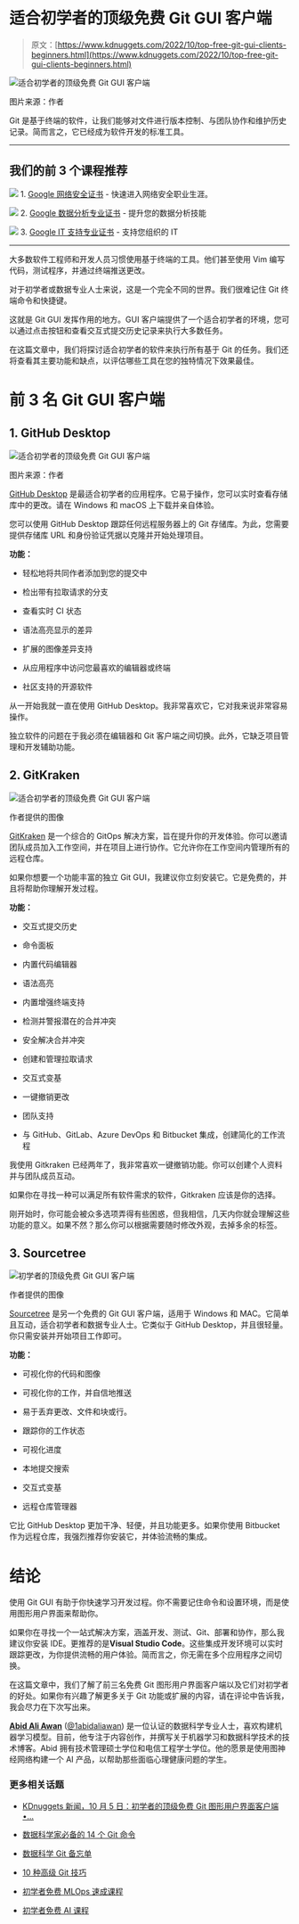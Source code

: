 # 适合初学者的顶级免费 Git GUI 客户端

> 原文：[https://www.kdnuggets.com/2022/10/top-free-git-gui-clients-beginners.html](https://www.kdnuggets.com/2022/10/top-free-git-gui-clients-beginners.html)

![适合初学者的顶级免费 Git GUI 客户端](../Images/414aae24c1f730eb2d3a6a567b9bedf9.png)

图片来源：作者

Git 是基于终端的软件，让我们能够对文件进行版本控制、与团队协作和维护历史记录。简而言之，它已经成为软件开发的标准工具。

* * *

## 我们的前 3 个课程推荐

![](../Images/0244c01ba9267c002ef39d4907e0b8fb.png) 1\. [Google 网络安全证书](https://www.kdnuggets.com/google-cybersecurity) - 快速进入网络安全职业生涯。

![](../Images/e225c49c3c91745821c8c0368bf04711.png) 2\. [Google 数据分析专业证书](https://www.kdnuggets.com/google-data-analytics) - 提升您的数据分析技能

![](../Images/0244c01ba9267c002ef39d4907e0b8fb.png) 3\. [Google IT 支持专业证书](https://www.kdnuggets.com/google-itsupport) - 支持您组织的 IT

* * *

大多数软件工程师和开发人员习惯使用基于终端的工具。他们甚至使用 Vim 编写代码，测试程序，并通过终端推送更改。

对于初学者或数据专业人士来说，这是一个完全不同的世界。我们很难记住 Git 终端命令和快捷键。

这就是 Git GUI 发挥作用的地方。GUI 客户端提供了一个适合初学者的环境，您可以通过点击按钮和查看交互式提交历史记录来执行大多数任务。

在这篇文章中，我们将探讨适合初学者的软件来执行所有基于 Git 的任务。我们还将查看其主要功能和缺点，以评估哪些工具在您的独特情况下效果最佳。

# 前 3 名 Git GUI 客户端

## 1\. GitHub Desktop

![适合初学者的顶级免费 Git GUI 客户端](../Images/7673f1abd26e535502c8611c6cf37485.png)

图片来源：作者

[GitHub Desktop](https://desktop.github.com/) 是最适合初学者的应用程序。它易于操作，您可以实时查看存储库中的更改。请在 Windows 和 macOS 上下载并亲自体验。

您可以使用 GitHub Desktop 跟踪任何远程服务器上的 Git 存储库。为此，您需要提供存储库 URL 和身份验证凭据以克隆并开始处理项目。

**功能：**

+   轻松地将共同作者添加到您的提交中

+   检出带有拉取请求的分支

+   查看实时 CI 状态

+   语法高亮显示的差异

+   扩展的图像差异支持

+   从应用程序中访问您最喜欢的编辑器或终端

+   社区支持的开源软件

从一开始我就一直在使用 GitHub Desktop。我非常喜欢它，它对我来说非常容易操作。

独立软件的问题在于我必须在编辑器和 Git 客户端之间切换。此外，它缺乏项目管理和开发辅助功能。

## 2\. GitKraken

![适合初学者的顶级免费 Git GUI 客户端](../Images/d2326b4fafabcfc8efceb64a9c9dfdae.png)

作者提供的图像

[GitKraken](https://www.gitkraken.com/) 是一个综合的 GitOps 解决方案，旨在提升你的开发体验。你可以邀请团队成员加入工作空间，并在项目上进行协作。它允许你在工作空间内管理所有的远程仓库。

如果你想要一个功能丰富的独立 Git GUI，我建议你立刻安装它。它是免费的，并且将帮助你理解开发过程。

**功能：**

+   交互式提交历史

+   命令面板

+   内置代码编辑器

+   语法高亮

+   内置增强终端支持

+   检测并警报潜在的合并冲突

+   安全解决合并冲突

+   创建和管理拉取请求

+   交互式变基

+   一键撤销更改

+   团队支持

+   与 GitHub、GitLab、Azure DevOps 和 Bitbucket 集成，创建简化的工作流程

我使用 Gitkraken 已经两年了，我非常喜欢一键撤销功能。你可以创建个人资料并与团队成员互动。

如果你在寻找一种可以满足所有软件需求的软件，Gitkraken 应该是你的选择。

刚开始时，你可能会被众多选项弄得有些困惑，但我相信，几天内你就会理解这些功能的意义。如果不然？那么你可以根据需要随时修改外观，去掉多余的标签。

## 3. Sourcetree

![初学者的顶级免费 Git GUI 客户端](../Images/62affb73caeb90cd7e355a7fd420e324.png)

作者提供的图像

[Sourcetree](https://www.sourcetreeapp.com/) 是另一个免费的 Git GUI 客户端，适用于 Windows 和 MAC。它简单且互动，适合初学者和数据专业人士。它类似于 GitHub Desktop，并且很轻量。你只需安装并开始项目工作即可。

**功能：**

+   可视化你的代码和图像

+   可视化你的工作，并自信地推送

+   易于丢弃更改、文件和块或行。

+   跟踪你的工作状态

+   可视化进度

+   本地提交搜索

+   交互式变基

+   远程仓库管理器

它比 GitHub Desktop 更加干净、轻便，并且功能更多。如果你使用 Bitbucket 作为远程仓库，我强烈推荐你安装它，并体验流畅的集成。

# 结论

使用 Git GUI 有助于你快速学习开发过程。你不需要记住命令和设置环境，而是使用图形用户界面来帮助你。

如果你在寻找一个一站式解决方案，涵盖开发、测试、Git、部署和协作，那么我建议你安装 IDE。更推荐的是**Visual Studio Code**。这些集成开发环境可以实时跟踪更改，为你提供流畅的用户体验。简而言之，你无需在多个应用程序之间切换。

在这篇文章中，我们了解了前三名免费 Git 图形用户界面客户端以及它们对初学者的好处。如果你有兴趣了解更多关于 Git 功能或扩展的内容，请在评论中告诉我，我会尽力在下次写出来。

**[Abid Ali Awan](https://www.polywork.com/kingabzpro)** ([@1abidaliawan](https://twitter.com/1abidaliawan)) 是一位认证的数据科学专业人士，喜欢构建机器学习模型。目前，他专注于内容创作，并撰写关于机器学习和数据科学技术的技术博客。Abid 拥有技术管理硕士学位和电信工程学士学位。他的愿景是使用图神经网络构建一个 AI 产品，以帮助那些面临心理健康问题的学生。

### 更多相关话题

+   [KDnuggets 新闻，10 月 5 日：初学者的顶级免费 Git 图形用户界面客户端 •…](https://www.kdnuggets.com/2022/n39.html)

+   [数据科学家必备的 14 个 Git 命令](https://www.kdnuggets.com/2022/06/14-essential-git-commands-data-scientists.html)

+   [数据科学 Git 备忘单](https://www.kdnuggets.com/2022/11/git-data-science-cheatsheet.html)

+   [10 种高级 Git 技巧](https://www.kdnuggets.com/10-advanced-git-techniques)

+   [初学者免费 MLOps 速成课程](https://www.kdnuggets.com/2022/08/free-mlops-crash-course.html)

+   [初学者免费 AI 课程](https://www.kdnuggets.com/2022/08/free-ai-beginners-course.html)
